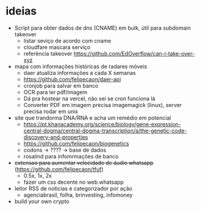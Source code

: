 # ideias

- Script para obter dados de dns (CNAME) em bulk, útil para subdomain takeover
  - listar seviço de acordo com cname
  - cloudfare mascara serviço
  - referência takeover https://github.com/EdOverflow/can-i-take-over-xyz
- mapa com informações históricas de radares móveis
  - daer atualiza informações a cada X semanas
  - https://github.com/felipecaon/daer-api
  - cronjob para salvar em banco
  - OCR para ler pdf/imagem
  - Dá pra hostear na vercel, não sei se cron funciona lá
  - Converter PDF em imagem precisa imagemagick (linux), server precisa rodar em unix 
- site que trandorma DNA/RNA e acha um remédio em potencial
  - https://pt.khanacademy.org/science/biology/gene-expression-central-dogma/central-dogma-transcription/a/the-genetic-code-discovery-and-properties
  - https://github.com/felipecaon/biogenetics
  - codons -> ???? -> base de dados
  - rosalind para infomrmações de banco
- <del>extensao para aumentar velocidade de áudio whatsapp</del> (https://github.com/felipecaon/tfuf)
  - 0.5x, 1x, 2x
  - fazer um css decente no web.whatsapp
- leitor RSS de noticias e categorizador por ação
  - agenciabrasil, folha, brinvesting, infomoney
- build your own crypto


